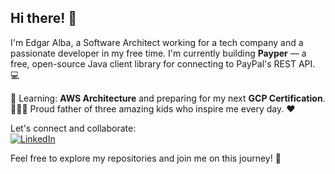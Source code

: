 ## Hi there! 👋

I'm Edgar Alba, a Software Architect working for a tech company and a passionate developer in my free time. I'm currently building **Payper** — a free, open-source Java client library for connecting to PayPal's REST API. 💻  

🌱 Learning: **AWS Architecture** and preparing for my next **GCP Certification**.  
👨‍👧‍👦 Proud father of three amazing kids who inspire me every day. ❤️  

Let's connect and collaborate:  
[![LinkedIn](https://img.shields.io/badge/LinkedIn-Edgar%20Alba-blue)](https://www.linkedin.com/in/edgaralba/)  

Feel free to explore my repositories and join me on this journey! 🚀  

<!--
**eealba/eealba** is a ✨ _special_ ✨ repository because its `README.md` (this file) appears on your GitHub profile.

Here are some ideas to get you started:

- 🔭 I’m currently working on ...
- 🌱 I’m currently learning ...
- 👯 I’m looking to collaborate on ...
- 🤔 I’m looking for help with ...
- 💬 Ask me about ...
- 📫 How to reach me: ...
- 😄 Pronouns: ...
- ⚡ Fun fact: ...
-->
